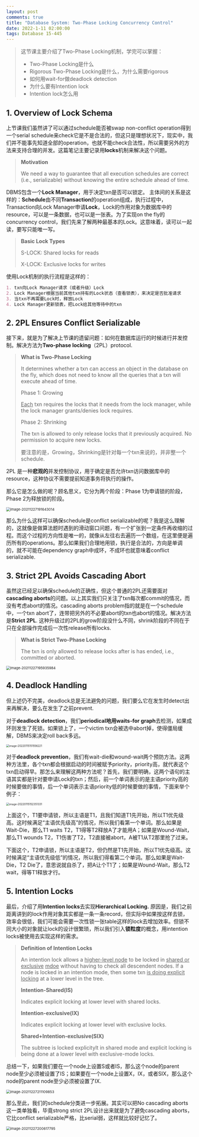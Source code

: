 ```yaml
---
layout: post
comments: true
title: "Database System: Two-Phase Locking Concurrency Control"
date: 2022-1-11 02:00:00
tags: Database 15-445
---
```


> 这节课主要介绍了Two-Phase Locking机制，学完可以掌握：
>
> - Two-Phase Locking是什么
> - Rigorous Two-Phase Locking是什么，为什么需要rigorous
> - 如何用wait-for做deadlock detection
> - 为什么要有Intention lock
> - Intention lock怎么用

<!--more-->



## 1. Overview of Lock Schema

上节课我们虽然讲了可以通过schedule能否被swap non-conflict operation得到一个serial schedule来check它是不是合法的，但这只是理想状况下，现实中，我们并不能事先知道全部的operation，也就不能check合法性，所以需要另外的方法来支持合理的并发。这篇笔记主要记录用**locks**机制来解决这个问题。

> **Motivation**
>
> We need a way to guarantee that all execution schedules are correct (i.e., serializable) without knowing the entire schedule ahead of time.



DBMS包含一个**Lock Manager**，用于决定txn是否可以锁定。 主体间的关系是这样的：**Schedule**由不同**Transaction**的operation组成，执行过程中，Transaction向Lock Manager申请**Lock**，Lock的作用对象为数据库中的resource，可以是一条数据，也可以是一张表。为了实现on the fly的concurrency control，我们先来了解两种最基本的Lock。这意味着，读可以一起读，要写只能唯一写。

> **Basic Lock Types**
>
> S-LOCK: Shared locks for reads
>
> X-LOCK: Exclusive locks for writes

使用Lock机制的执行流程是这样的：

```markdown
1. txn向Lock Manager请求（或者升级）Lock
2. Lock Manager根据当前其他txn持有的Lock状态（查看锁表），来决定是否批准请求
3. 当txn不再需要Lock时，释放Lock
4. Lock Manager更新锁表，把Lock给其他等待中的txn
```



## 2. 2PL Ensures Conflict Serializable

接下来，就是为了解决上节课的遗留问题：如何在数据库运行的时候进行并发控制。解决方法为**Two-phase locking**（2PL）protocol.

> **What is Two-Phase Locking**
>
> It determines whether a txn can access an object in the database on the fly, which does not need to know all the queries that a txn will execute ahead of time.
>
> Phase 1: Growing
>
> <u>Each</u> txn requires the locks that it needs from the lock manager, while the lock manager grants/denies lock requires.
>
> Phase 2: Shrinking
>
> The txn is allowed to only release locks that it previously acquired. No permission to acquire new locks.
>
> 要注意的是，Growing，Shrinking是针对每一个txn来说的，并非整一个schedule.

2PL 是一种**悲观的**并发控制协议，用于确定是否允许txn访问数据库中的resource，这种协议不需要提前知道事务将执行的操作。

那么它是怎么做的呢？顾名思义，它分为两个阶段：Phase 1为申请锁的阶段，Phase 2为释放锁的阶段。

<img src="../assets/images/2022-1-11-two-phase-locking-concurrency-control/image-20211227191643014.png" alt="image-20211227191643014" style="zoom:67%;" />

那么为什么这样可以确保schedule是conflict serializable的呢？我是这么理解的，这就像是做算法题时遇到的滑动窗口问题，有一个扩张到一定条件再收缩的过程。而这个过程的方向性是唯一的，就像从左往右去遍历一个数组，在这里便是遍历所有的operations。那么如果我们合理地用锁，执行是合法的，方向是单调的，就不可能在dependency graph中成环，不成环也就意味着conflict serializable.



## 3. Strict 2PL Avoids Cascading Abort

虽然这已经足以确保schedule的正确性，但这个普通的2PL还需要面对**cascading aborts**的问题。以上其实我们只关注了txn每次都commit的情况，而没有考虑abort的情况。cascading aborts problem指的就是在一个schedule中，一个txn abort了，连带把另外的不必要abort的txn也abort的情况。解决方法是**Strict 2PL**. 这种升级过的2PL的grow阶段没什么不同，shrink阶段的不同在于只在全部操作完成后一次性release所有locks.

> **What is Strict Two-Phase Locking**
>
> The txn is only allowed to release locks after is has ended, i.e., committed or aborted.

<img src="../assets/images/2022-1-11-two-phase-locking-concurrency-control/image-20211227195935984.png" alt="image-20211227195935984" style="zoom:67%;" />



## 4. Deadlock Handling

但上述仍不完美，deadlock总是无法避免的问题，我们要么它在发生时detect出来再解决，要么在发生了之前prevent. 

对于**deadlock detection**，我们**periodical地用waits-for graph**去检测，如果成环则发生了死锁。如果锁上了，一个victim txn会被选中abort掉，使得僵局缓解，DBMS来决定roll back多远。

<img src="../assets/images/2022-1-11-two-phase-locking-concurrency-control/image-20220115151556221.png" alt="image-20220115151556221" style="zoom:50%;" />

对于**deadlock prevention**，我们有wait-die和wound-wait两个预防方法。这两种方法里，各个txn都会根据启动的时间被赋予priority，priority高，就代表这个txn启动得早。那怎么来理解这两种方法呢？首先，我们要明确，这两个语句的主语其实都是针对要申请Lock的txn；然后，前一个单词表示的是主语priority高的时候要做的事情，后一个单词表示主语priority低的时候要做的事情，下面来举个例子：

<img src="../assets/images/2022-1-11-two-phase-locking-concurrency-control/image-20220115152351331.png" alt="image-20220115152351331" style="zoom:50%;" />

上面这个，T1要申请锁，所以主语是T1，且我们知道T1先开始，所以T1优先级高。这时候满足“主语优先级高”的情况，所以我们看第一个单词。那么如果是Wait-Die，那么T1 waits T2，T1得等T2释放A了才能用A；如果是Wound-Wait，那么T1 wounds T2，T1伤害了T2，T2直接被abort，A被T1从T2那里抢了过来。

下面这个，T2申请锁，所以主语是T2，但仍然是T1先开始，所以T1优先级高。这时候满足“主语优先级低”的情况，所以我们得看第二个单词。那么如果是Wait-Die，T2 Die了，意思说就自杀了，把A让个T1了；如果是Wound-Wait，那么T2 wait，得等T1释放才行。



## 5. Intention Locks

最后，介绍了用**Intention locks**去实现**Hierarchical Locking.** 原因是，我们之前距离讲到的lock作用对象其实都是一条一条record，但实际中如果按这样去锁，效率会很低，我们可能会需要一次性锁一张table这样的lock去增加效率。但锁不同大小的对象就让lock的设计很繁琐，所以我们引入**锁粒度**的概念，用intention locks被使用去实现这样的需求。

> **Definition of Intention Locks**
>
> An intention lock allows a <u>higher-level node</u> to be locked in <u>shared or exclusive</u> <u>mdoe</u> without having to check all descendent nodes. If a node is locked in an intention mode, then some txn <u>is doing explicit locking</u> at a lower level in the tree.
>
> **Intention-Shared(IS)**
>
> Indicates explicit locking at lower level with shared locks.
>
> **Intention-exclusive(IX)**
>
> Indicates explicit locking at lower level with exclusive locks.
>
> **Shared+Intention-exclusive(SIX)**
>
> The subtree is locked explicitylt in shared mode and explicit locking is being done at a lower level with exclusive-mode locks.

总结一下，如果我们要在一个node上设置S或者IS，那么这个node的parent node至少必须被设置了IS；如果要在一个node上设置X，IX，或者SIX，那么这个node的parent node至少必须被设置了IX.

<img src="../assets/images/2022-1-11-two-phase-locking-concurrency-control/image-20211227211109853.png" alt="image-20211227211109853" style="zoom:67%;" />



那么至此，我们的schedule分类进一步拓展。其实可以把No cascading aborts这一类单独看，毕竟strong strict 2PL设计出来就是为了避免cascading aborts，它比conflict serializable严格，比serial弱，这样就比较好记忆了。

<img src="../assets/images/2022-1-11-two-phase-locking-concurrency-control/image-20211227200617795.png" alt="image-20211227200617795" style="zoom:67%;" />

